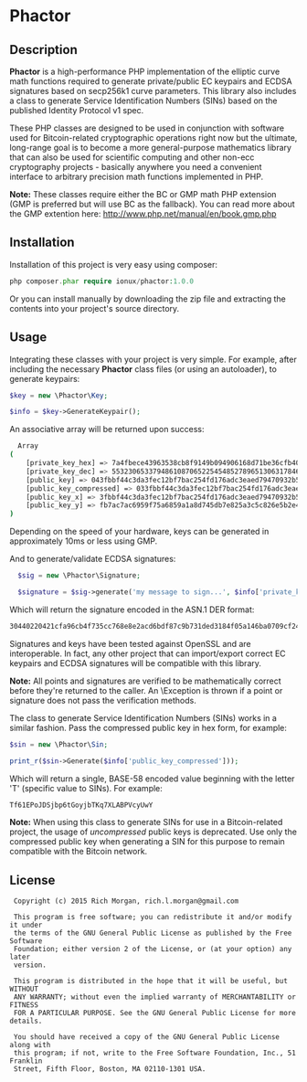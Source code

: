 # Phactor

## Description

**Phactor** is a high-performance PHP implementation of the elliptic curve math functions required to generate private/public EC keypairs and ECDSA signatures based on secp256k1 curve parameters. This library also includes a class to generate Service Identification Numbers (SINs) based on the published Identity Protocol v1 spec.

These PHP classes are designed to be used in conjunction with software used for Bitcoin-related cryptographic operations right now but the ultimate, long-range goal is to become a more general-purpose mathematics library that can also be used for scientific computing and other non-ecc cryptography projects - basically anywhere you need a convenient interface to arbitrary precision math functions implemented in PHP.

**Note:** These classes require either the BC or GMP math PHP extension (GMP is preferred but will use BC as the fallback).  You can read more about the GMP extention here: http://www.php.net/manual/en/book.gmp.php

## Installation

Installation of this project is very easy using composer:

```php
php composer.phar require ionux/phactor:1.0.0
```

Or you can install manually by downloading the zip file and extracting the contents into your project's source directory.


## Usage

Integrating these classes with your project is very simple.  For example, after including the necessary **Phactor** class files (or using an autoloader), to generate keypairs:

```php
$key = new \Phactor\Key;

$info = $key->GenerateKeypair();
```

An associative array will be returned upon success:

```sh
  Array
(
    [private_key_hex] => 7a4fbece43963538cb8f9149b094906168d71be36cfb405e6930fddb42da2c7d
    [private_key_dec] => 55323065337948610870652254548527896513063178460294714145329611159009536650365
    [public_key] => 043fbbf44c3da3fec12bf7bac254fd176adc3eaed79470932b574d8d60728eb206fb7ac7ac6959f75a6859a1a8d745db7e825a3c5c826e5b2e4950892b35772313
    [public_key_compressed] => 033fbbf44c3da3fec12bf7bac254fd176adc3eaed79470932b574d8d60728eb206
    [public_key_x] => 3fbbf44c3da3fec12bf7bac254fd176adc3eaed79470932b574d8d60728eb206
    [public_key_y] => fb7ac7ac6959f75a6859a1a8d745db7e825a3c5c826e5b2e4950892b35772313
)

```

Depending on the speed of your hardware, keys can be generated in approximately 10ms or less using GMP.

And to generate/validate ECDSA signatures:

```php
  $sig = new \Phactor\Signature;

  $signature = $sig->generate('my message to sign...', $info['private_key_hex']);
```

Which will return the signature encoded in the ASN.1 DER format:

```sh
30440220421cfa96cb4f735cc768e8e2acd6bdf87c9b731ded3184f05a146ba0709cf24802204a21831926b140c1fd41b4bae037a0e56df935904f14cf701705d7ad120632c7
```

Signatures and keys have been tested against OpenSSL and are interoperable.  In fact, any other project that can import/export correct EC keypairs and ECDSA signatures will be compatible with this library.

**Note:** All points and signatures are verified to be mathematically correct before they're returned to the caller.  An \Exception is thrown if a point or signature does not pass the verification methods.

The class to generate Service Identification Numbers (SINs) works in a similar fashion. Pass the compressed public key in hex form, for example:

```php
$sin = new \Phactor\Sin;

print_r($sin->Generate($info['public_key_compressed']));
```

Which will return a single, BASE-58 encoded value beginning with the letter 'T' (specific value to SINs).  For example:

```sh
Tf61EPoJDSjbp6tGoyjbTKq7XLABPVcyUwY
```

**Note:** When using this class to generate SINs for use in a Bitcoin-related project, the usage of *uncompressed* public keys is deprecated.  Use only the compressed public key when generating a SIN for this purpose to remain compatible with the Bitcoin network.


## License

```
 Copyright (c) 2015 Rich Morgan, rich.l.morgan@gmail.com

 This program is free software; you can redistribute it and/or modify it under
 the terms of the GNU General Public License as published by the Free Software
 Foundation; either version 2 of the License, or (at your option) any later
 version.

 This program is distributed in the hope that it will be useful, but WITHOUT
 ANY WARRANTY; without even the implied warranty of MERCHANTABILITY or FITNESS
 FOR A PARTICULAR PURPOSE. See the GNU General Public License for more details.

 You should have received a copy of the GNU General Public License along with
 this program; if not, write to the Free Software Foundation, Inc., 51 Franklin
 Street, Fifth Floor, Boston, MA 02110-1301 USA.
```
